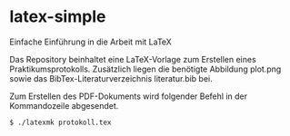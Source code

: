 # latex-simple
Einfache Einführung in die Arbeit mit LaTeX

Das Repository beinhaltet eine LaTeX-Vorlage zum Erstellen eines Praktikumsprotokolls.
Zusätzlich liegen die benötigte Abbildung plot.png sowie das BibTex-Literaturverzeichnis literatur.bib bei.

Zum Erstellen des PDF-Dokuments wird folgender Befehl in der Kommandozeile abgesendet.

`$ ./latexmk protokoll.tex`
